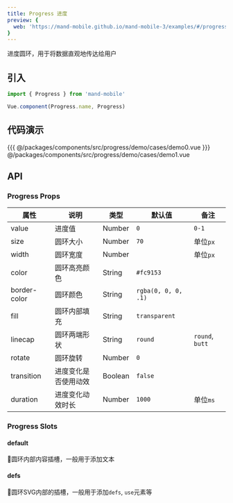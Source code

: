```yaml
---
title: Progress 进度
preview: {
  web: 'https://mand-mobile.github.io/mand-mobile-3/examples/#/progress'
}
---
```


进度圆环，用于将数据直观地传达给用户

## 引入

```javascript
import { Progress } from 'mand-mobile'

Vue.component(Progress.name, Progress)
```

## 代码演示
<!-- DEMO -->
<MDDemoWrapper>
{{{ @/packages/components/src/progress/demo/cases/demo0.vue
}}} @/packages/components/src/progress/demo/cases/demo1.vue
</MDDemoWrapper>

## API

### Progress Props
|属性 | 说明 | 类型 | 默认值 | 备注 |
|----|-----|------|------|------|
|value|进度值|Number|`0`|`0-1`|
|size|圆环大小|Number|`70`|单位`px`|
|width|圆环宽度|Number| |单位`px`|
|color|圆环高亮颜色|String|`#fc9153`| |
|border-color|圆环颜色|String|`rgba(0, 0, 0, .1)`| |
|fill|圆环内部填充|String|`transparent`||
|linecap|圆环两端形状|String|`round`|`round`, `butt`|
|rotate|圆环旋转|Number|`0`||
|transition|进度变化是否使用动效|Boolean|`false`||
|duration|进度变化动效时长|Number|`1000`|单位`ms`|

### Progress Slots

#### default
圆环内部内容插槽，一般用于添加文本

#### defs
圆环SVG内部的插槽，一般用于添加`defs`, `use`元素等
